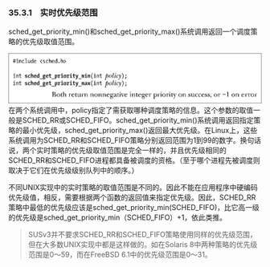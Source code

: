 ### 35.3.1　实时优先级范围

sched_get_priority_min()和sched_get_priority_max()系统调用返回一个调度策略的优先级取值范围。



![923.png](../images/923.png)
在两个系统调用中，policy指定了需获取哪种调度策略的信息。这个参数的取值一般是SCHED_RR或SCHED_FIFO。sched_get_priority_min()系统调用返回指定策略的最小优先级，sched_get_priority_max()返回最大优先级。在Linux上，这些系统调用为SCHED_RR和SCHED_FIFO策略分别返回范围为1到99的数字。换句话说，两个实时策略的优先级取值范围是完全一样的，并且优先级相同的SCHED_RR和SCHED_FIFO进程都具备被调度的资格。（至于哪个进程先被调度则取决于它们在优先级级别队列中的顺序。）

不同UNIX实现中的实时策略的取值范围是不同的。因此不能在应用程序中硬编码优先级值，相反，需要根据两个函数的返回值来指定优先级。因此，SCHED_RR策略中最低的优先级应该是sched_get_priority_min(SCHED_FIFO)，比它高一级的优先级是sched_get_priority_min（SCHED_FIFO）+1，依此类推。

> SUSv3并不要求SCHED_RR和SCHED_FIFO策略使用同样的优先级范围，但在大多数UNIX实现中都是这样做的。如在Solaris 8中两种策略的优先级范围是0～59，而在FreeBSD 6.1中的优先级范围是0～31。

